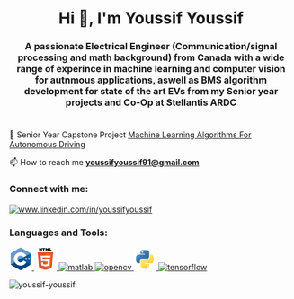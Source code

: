 <h1 align="center">Hi 👋, I'm Youssif Youssif</h1>
<h3 align="center">A passionate Electrical Engineer (Communication/signal processing and math background) from Canada with a wide range of experince in machine learning and computer vision for autnmous applications, aswell as BMS algorithm development for state of the art EVs from my Senior year projects and Co-Op at Stellantis ARDC</h3>
<!--img align="center" alt="Coding" width="400" src="https://i.pinimg.com/originals/4a/d7/13/4ad713b97bd81020827b7e32c40eb833.gif"-->



   <body>
      <h1></h1>
      <p>
       🔭 Senior Year Capstone Project <a href="https://github.com/Youssif-Youssif/Machine-Learning-Algorithms-For-Autonomous-Driving">Machine Learning Algorithms For Autonomous Driving</a> 
      </p>
   </body>
</html>

 📫 How to reach me **youssifyoussif91@gmail.com**

<h3 align="left">Connect with me:</h3>
<p align="left">
<a href="https://linkedin.com/in/www.linkedin.com/in/youssifyoussif" target="blank"><img align="center" src="https://raw.githubusercontent.com/rahuldkjain/github-profile-readme-generator/master/src/images/icons/Social/linked-in-alt.svg" alt="www.linkedin.com/in/youssifyoussif" height="30" width="40" /></a>
</p>

<h3 align="left">Languages and Tools:</h3>
<p align="left"> <a href="https://www.w3schools.com/cpp/" target="_blank" rel="noreferrer"> <img src="https://raw.githubusercontent.com/devicons/devicon/master/icons/cplusplus/cplusplus-original.svg" alt="cplusplus" width="40" height="40"/> </a> <a href="https://www.w3.org/html/" target="_blank" rel="noreferrer"> <img src="https://raw.githubusercontent.com/devicons/devicon/master/icons/html5/html5-original-wordmark.svg" alt="html5" width="40" height="40"/> </a> <a href="https://www.mathworks.com/" target="_blank" rel="noreferrer"> <img src="https://upload.wikimedia.org/wikipedia/commons/2/21/Matlab_Logo.png" alt="matlab" width="40" height="40"/> </a> <a href="https://opencv.org/" target="_blank" rel="noreferrer"> <img src="https://www.vectorlogo.zone/logos/opencv/opencv-icon.svg" alt="opencv" width="40" height="40"/> </a> <a href="https://www.python.org" target="_blank" rel="noreferrer"> <img src="https://raw.githubusercontent.com/devicons/devicon/master/icons/python/python-original.svg" alt="python" width="40" height="40"/> </a> <a href="https://www.tensorflow.org" target="_blank" rel="noreferrer"> <img src="https://www.vectorlogo.zone/logos/tensorflow/tensorflow-icon.svg" alt="tensorflow" width="40" height="40"/> </a> </p>

<p><img align="left" src="https://github-readme-stats.vercel.app/api/top-langs?username=youssif-youssif&show_icons=true&locale=en&layout=compact" alt="youssif-youssif" /></p>

<!--<p>&nbsp;<img align="center" src="https://github-readme-stats.vercel.app/api?username=youssif-youssif&show_icons=true&locale=en" alt="youssif-youssif" /></p>-->

<!--<p><img align="center" src="https://github-readme-streak-stats.herokuapp.com/?user=youssif-youssif&" alt="youssif-youssif" /></p>-->



